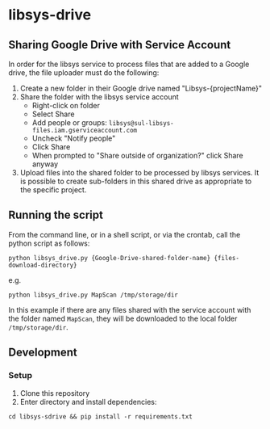 # libsys-drive

## Sharing Google Drive with Service Account
In order for the libsys service to process files that are added to a Google drive, 
the file uploader must do the following:

1. Create a new folder in their Google drive named "Libsys-{projectName}"
1. Share the folder with the libsys service account 
    - Right-click on folder
    - Select Share
    - Add people or groups: `libsys@sul-libsys-files.iam.gserviceaccount.com`
    - Uncheck "Notify people"
    - Click Share
    - When prompted to "Share outside of organization?" click Share anyway
1. Upload files into the shared folder to be processed by libsys services. It is possible to 
create sub-folders in this shared drive as appropriate to the specific project.

## Running the script
From the command line, or in a shell script, or via the crontab, call the python script as follows:
```
python libsys_drive.py {Google-Drive-shared-folder-name} {files-download-directory}
```
e.g.
```
python libsys_drive.py MapScan /tmp/storage/dir
```
In this example if there are any files shared with the service account with the folder named `MapScan`, they will be
downloaded to the local folder `/tmp/storage/dir`.

## Development
### Setup
1. Clone this repository
1. Enter directory and install dependencies:
```
cd libsys-sdrive && pip install -r requirements.txt
```  
